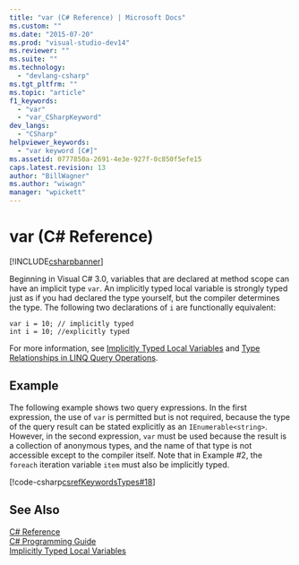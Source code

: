```yaml
---
title: "var (C# Reference) | Microsoft Docs"
ms.custom: ""
ms.date: "2015-07-20"
ms.prod: "visual-studio-dev14"
ms.reviewer: ""
ms.suite: ""
ms.technology: 
  - "devlang-csharp"
ms.tgt_pltfrm: ""
ms.topic: "article"
f1_keywords: 
  - "var"
  - "var_CSharpKeyword"
dev_langs: 
  - "CSharp"
helpviewer_keywords: 
  - "var keyword [C#]"
ms.assetid: 0777850a-2691-4e3e-927f-0c850f5efe15
caps.latest.revision: 13
author: "BillWagner"
ms.author: "wiwagn"
manager: "wpickett"
---
```

# var (C# Reference)
[!INCLUDE[csharpbanner](../../../includes/csharpbanner.md)]

Beginning in Visual C# 3.0, variables that are declared at method scope can have an implicit type `var`. An implicitly typed local variable is strongly typed just as if you had declared the type yourself, but the compiler determines the type. The following two declarations of `i` are functionally equivalent:  
  
```  
var i = 10; // implicitly typed  
int i = 10; //explicitly typed  
```  
  
 For more information, see [Implicitly Typed Local Variables](../../../csharp/programming-guide/classes-and-structs/implicitly-typed-local-variables.md) and [Type Relationships in LINQ Query Operations](../../../csharp/programming-guide/concepts/linq/type-relationships-in-linq-query-operations.md).  
  
## Example  
 The following example shows two query expressions. In the first expression, the use of `var` is permitted but is not required, because the type of the query result can be stated explicitly as an `IEnumerable<string>`. However, in the second expression, `var` must be used because the result is a collection of anonymous types, and the name of that type is not accessible except to the compiler itself. Note that in Example #2, the `foreach` iteration variable `item` must also be implicitly typed.  
  
 [!code-csharp[csrefKeywordsTypes#18](../../../samples/snippets/csharp/VS_Snippets_VBCSharp/csrefKeywordsTypes/CS/keywordsTypes.cs#18)]  
  
## See Also  
 [C# Reference](../../../csharp/language-reference/index.md)   
 [C# Programming Guide](../../../csharp/programming-guide/index.md)   
 [Implicitly Typed Local Variables](../../../csharp/programming-guide/classes-and-structs/implicitly-typed-local-variables.md)